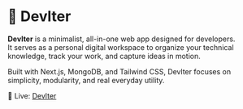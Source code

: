 # 🧰 Devlter

**Devlter** is a minimalist, all-in-one web app designed for developers.  
It serves as a personal digital workspace to organize your technical knowledge, track your work, and capture ideas in motion.

Built with Next.js, MongoDB, and Tailwind CSS, Devlter focuses on simplicity, modularity, and real everyday utility.

🚀 Live: [Devlter](https://devlter.vercel.app)
